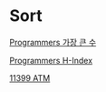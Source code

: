 # Sort

[Programmers 가장 큰 수](#)

[Programmers H-Index](#)

[11399 ATM](https://www.acmicpc.net/problem/11399)
